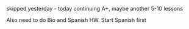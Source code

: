 skipped yesterday - today continuing A+, maybe another 5-10 lessons

Also need to do Bio and Spanish HW. Start Spanish first
